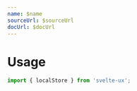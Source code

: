 ```yaml
---
name: $name
sourceUrl: $sourceUrl
docUrl: $docUrl
---
```


<script lang="ts">
	import Preview from '$lib/components/Preview.svelte';

	import localStore from '$lib/stores/localStore';
</script>

# Usage

```js
import { localStore } from 'svelte-ux';
```
